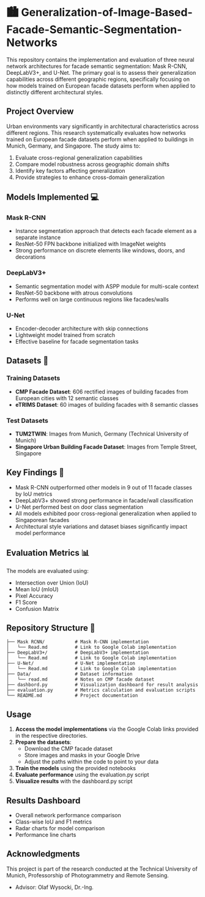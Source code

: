 # :cityscape: Generalization-of-Image-Based-Facade-Semantic-Segmentation-Networks
This repository contains the implementation and evaluation of three neural network architectures for facade semantic segmentation: Mask R-CNN, DeepLabV3+, and U-Net. The primary goal is to assess their generalization capabilities across different geographic regions, specifically focusing on how models trained on European facade datasets perform when applied to distinctly different architectural styles.
## Project Overview

Urban environments vary significantly in architectural characteristics across different regions. This research systematically evaluates how networks trained on European facade datasets perform when applied to buildings in Munich, Germany, and Singapore. The study aims to:

1. Evaluate cross-regional generalization capabilities
2. Compare model robustness across geographic domain shifts
3. Identify key factors affecting generalization
4. Provide strategies to enhance cross-domain generalization

## Models Implemented :computer:

### Mask R-CNN
- Instance segmentation approach that detects each facade element as a separate instance
- ResNet-50 FPN backbone initialized with ImageNet weights
- Strong performance on discrete elements like windows, doors, and decorations

### DeepLabV3+
- Semantic segmentation model with ASPP module for multi-scale context
- ResNet-50 backbone with atrous convolutions
- Performs well on large continuous regions like facades/walls

### U-Net
- Encoder-decoder architecture with skip connections
- Lightweight model trained from scratch
- Effective baseline for facade segmentation tasks

## Datasets :bookmark_tabs:

### Training Datasets
- **CMP Facade Dataset**: 606 rectified images of building facades from European cities with 12 semantic classes
- **eTRIMS Dataset**: 60 images of building facades with 8 semantic classes

### Test Datasets
- **TUM2TWIN**: Images from Munich, Germany (Technical University of Munich)
- **Singapore Urban Building Facade Dataset**: Images from Temple Street, Singapore

## Key Findings :key:

- Mask R-CNN outperformed other models in 9 out of 11 facade classes by IoU metrics
- DeepLabV3+ showed strong performance in facade/wall classification
- U-Net performed best on door class segmentation
- All models exhibited poor cross-regional generalization when applied to Singaporean facades
- Architectural style variations and dataset biases significantly impact model performance

## Evaluation Metrics :bar_chart:

The models are evaluated using:
- Intersection over Union (IoU)
- Mean IoU (mIoU)
- Pixel Accuracy
- F1 Score
- Confusion Matrix

## Repository Structure :notebook:

```
├── Mask RCNN/           # Mask R-CNN implementation
│   └── Read.md          # Link to Google Colab implementation
├── DeepLabV3+/          # DeepLabV3+ implementation
│   └── Read.md          # Link to Google Colab implementation
├── U-Net/               # U-Net implementation
│   └── Read.md          # Link to Google Colab implementation
├── Data/                # Dataset information
│   └── read.md          # Notes on CMP facade dataset
├── dashbord.py          # Visualization dashboard for result analysis
├── evaluation.py        # Metrics calculation and evaluation scripts
└── README.md            # Project documentation
```

## Usage

1. **Access the model implementations** via the Google Colab links provided in the respective directories.
2. **Prepare the datasets**:
   - Download the CMP facade dataset
   - Store images and masks in your Google Drive
   - Adjust the paths within the code to point to your data
3. **Train the models** using the provided notebooks
4. **Evaluate performance** using the evaluation.py script
5. **Visualize results** with the dashboard.py script

## Results Dashboard

- Overall network performance comparison
- Class-wise IoU and F1 metrics
- Radar charts for model comparison
- Performance line charts

## Acknowledgments

This project is part of the research conducted at the Technical University of Munich, Professorship of Photogrammetry and Remote Sensing.
- Advisor: Olaf Wysocki, Dr.-Ing.
